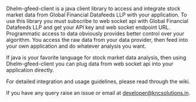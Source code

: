 Dhelm-gfeed-client is a java client library to access and integrate stock market data from Global Financial Datafeeds LLP with your application.
To use this library you must subscribe to web socket api with Global Financial Datafeeds LLP and get your API key and web socket endpoint URL. Programmatic access to data obviously provides better control over your algorithm. You access the raw data from your data provider, then feed into your own application and do whatever analysis you want.

If java is your favorite language for stock market data analysis, then using Dhelm-gfeed-client you can plug data from web socket api into your application directly.

For detailed integration and usage guidelines, please read through the wiki.

If you have any query raise an issue or email at developer@kncsolutions.in.

